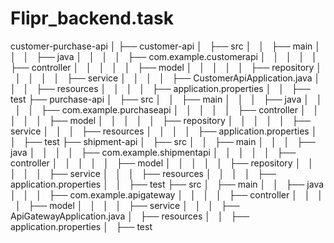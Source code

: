 # Flipr_backend.task


customer-purchase-api
│
├── customer-api
│   ├── src
│   │   ├── main
│   │   │   ├── java
│   │   │   │   ├── com.example.customerapi
│   │   │   │   │   ├── controller
│   │   │   │   │   ├── model
│   │   │   │   │   ├── repository
│   │   │   │   │   ├── service
│   │   │   │   ├── CustomerApiApplication.java
│   │   │   ├── resources
│   │   │   │   ├── application.properties
│   │   ├── test
├── purchase-api
│   ├── src
│   │   ├── main
│   │   │   ├── java
│   │   │   │   ├── com.example.purchaseapi
│   │   │   │   │   ├── controller
│   │   │   │   │   ├── model
│   │   │   │   │   ├── repository
│   │   │   │   │   ├── service
│   │   │   ├── resources
│   │   │   │   ├── application.properties
│   │   ├── test
├── shipment-api
│   ├── src
│   │   ├── main
│   │   │   ├── java
│   │   │   │   ├── com.example.shipmentapi
│   │   │   │   │   ├── controller
│   │   │   │   │   ├── model
│   │   │   │   │   ├── repository
│   │   │   │   │   ├── service
│   │   │   ├── resources
│   │   │   │   ├── application.properties
│   │   ├── test
├── src
│   ├── main
│   │   ├── java
│   │   │   ├── com.example.apigateway
│   │   │   │   ├── controller
│   │   │   │   ├── model
│   │   │   │   ├── service
│   │   │   ├── ApiGatewayApplication.java
│   ├── resources
│   │   ├── application.properties
│   ├── test
